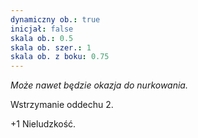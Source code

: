 ```yaml
---
dynamiczny ob.: true
inicjał: false
skala ob.: 0.5
skala ob. szer.: 1
skala ob. z boku: 0.75
---
```


*Może nawet będzie okazja do nurkowania.*

Wstrzymanie oddechu 2.

+1 Nieludzkość.